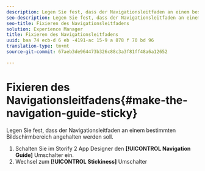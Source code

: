 ```yaml
---
description: Legen Sie fest, dass der Navigationsleitfaden an einem bestimmten Bildschirmbereich angehalten werden soll.
seo-description: Legen Sie fest, dass der Navigationsleitfaden an einem bestimmten Bildschirmbereich angehalten werden soll.
seo-title: Fixieren des Navigationsleitfadens
solution: Experience Manager
title: Fixieren des Navigationsleitfadens
uuid: baa 74 ecb-d 6 eb -4191-ac 15-9 a 878 f 70 bd 96
translation-type: tm+mt
source-git-commit: 67aeb3de964473b326c88c3a3f81ff48a6a12652

---
```



# Fixieren des Navigationsleitfadens{#make-the-navigation-guide-sticky}

Legen Sie fest, dass der Navigationsleitfaden an einem bestimmten Bildschirmbereich angehalten werden soll.

1. Schalten Sie im Storify 2 App Designer den **[!UICONTROL Navigation Guide]** Umschalter ein.
1. Wechsel zum **[!UICONTROL Stickiness]** Umschalter
